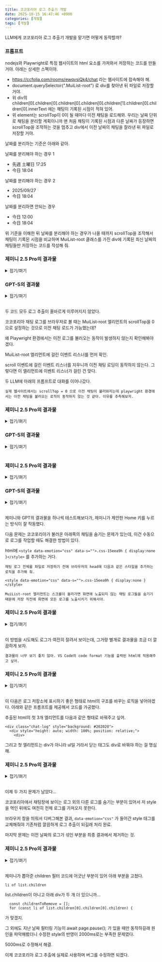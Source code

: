 ```yaml
---
title: 코코포리아 로그 추출기 개발
date: 2025-10-15 16:47:46 +0900
categories: [개발]
tags: [개발]
---
```


LLM에게 코코포리아 로그 추출기 개발을 맡기면 어떻게 동작할까?

### 프롬프트

nodejs와 Playwright로 특정 웹사이트의 html 요소를 가져와서 저장하는 코드를 만들 거야. 아래는 상세한 스펙이야.
- https://ccfolia.com/rooms/ewqvsiQk4/chat 라는 웹사이트에 접속해야 해.
- document.querySelector(".MuiList-root") 로 div를 찾아낸 뒤 파일로 저장할 거야.
- 위 div의 children[0].children[0].children[0].children[0].children[1].children[0].children[0].innerText 에는 채팅이 기록된 시점이 적혀 있어.
- 위 element는 scrollTop이 0이 될 때마다 이전 채팅을 로드해와. 우리는 날짜 단위로 채팅을 분리할 계획이니까 맨 처음 채팅이 기록된 시점과 다른 날짜가 등장하면 scrollTop을 조작하는 것을 멈추고 div에서 이전 날짜의 채팅을 잘라낸 뒤 파일로 저장할 거야.

날짜를 분리하는 기준은 아래와 같아.

날짜를 분리해야 하는 경우 1
- 先週 土曜日 17:25
- 今日 18:04

날짜를 분리해야 하는 경우 2
- 2025/09/27
- 今日 18:04

날짜를 분리하면 안되는 경우
- 今日 12:00
- 今日 18:04

위 기준을 이해한 뒤 날짜를 분리해야 하는 경우가 나올 때까지 scrollTop을 조작해서 채팅이 기록된 시점을 비교하며 MuiList-root 클래스를 가진 div에 기록된 최신 날짜의 채팅들만 저장하는 코드를 작성해 줘.

### 제미니 2.5 Pro의 결과물

<details markdown="1">
<summary>접기/펴기</summary>

안녕하세요! 요청하신 스펙에 맞춰 Node.js와 Playwright를 사용하여 특정 날짜의 채팅 기록만 가져와 HTML 파일로 저장하는 코드를 작성해 드리겠습니다.

### 주요 로직 설명

1.  **초기 설정**: Playwright를 실행하고指定된 URL에 접속합니다.
2.  **최신 날짜 확인**: 채팅 목록이 로드되면, 가장 최근의 채팅(목록의 가장 아래쪽)이 아닌 가장 위에 보이는 채팅의 날짜를 기준 날짜로 설정합니다. 유저의 요구사항에 따라 `children` 속성을 이용해 타임스탬프를 가져옵니다.
3.  **스크롤 및 날짜 비교 루프**:
    *   `scrollTop`을 `0`으로 설정하여 이전 대화 기록을 로드합니다.
    *   새로운 내용이 로드될 때까지 잠시 대기합니다 (`page.waitForTimeout`). 이 시간은 네트워크 상태나 웹사이트 응답 속도에 따라 조절이 필요할 수 있습니다.
    *   스크롤 후 새로 최상단에 위치한 채팅의 타임스탬프를 가져옵니다.
    *   타임스탬프에서 날짜 부분만 추출하는 헬퍼 함수(`getDatePart`)를 사용하여 기준 날짜와 비교합니다.
    *   두 날짜가 다르면 루프를 중단합니다. 이는 다른 날짜의 채팅이 로드되었음을 의미합니다.
4.  **필요 없는 채팅 로그 제거**: 루프가 중단된 후, 로드된 채팅 목록에는 우리가 원하는 날짜와 그 이전 날짜의 채팅이 섞여 있습니다. `page.evaluate()`를 사용해 브라우저 환경에서 직접 DOM을 조작합니다.
    *   모든 채팅 메시지(`li` 태그)를 순회합니다.
    *   각 메시지의 타임스탬프를 확인하여 기준 날짜와 다른 날짜의 메시지를 DOM에서 직접 삭제합니다.
5.  **파일 저장**: 정리된 채팅 목록의 `innerHTML`을 가져와 `chat_log.html` 파일로 저장합니다.

### 전체 코드

아래 코드를 실행하기 전에 `playwright` 라이브러리를 설치해야 합니다.

```bash
npm init -y
npm i playwright
```

**`scraper.js`**

```javascript
const { chromium } = require('playwright');
const fs = require('fs/promises');

// 타임스탬프 문자열에서 날짜 부분만 추출하는 헬퍼 함수
// 예: "今日 18:04" -> "今日"
// 예: "先週 土曜日 17:25" -> "先週 土曜日"
// 예: "2025/09/27 10:00" -> "2025/09/27"
function getDatePart(timestamp) {
    if (!timestamp) return '';
    const parts = timestamp.split(' ');
    // 마지막 요소가 시간(HH:MM)이라고 가정하고 그 앞부분을 모두 반환
    return parts.slice(0, -1).join(' ');
}

(async () => {
    const browser = await chromium.launch({ headless: true }); // headless: true로 설정하면 브라우저 창 없이 실행됩니다.
    const context = await browser.newContext();
    const page = await context.newPage();

    try {
        console.log('페이지로 이동 중...');
        await page.goto('https://ccfolia.com/rooms/ewqvsiQk4/chat');

        console.log('채팅 목록을 기다리는 중...');
        const chatListSelector = '.MuiList-root';
        await page.waitForSelector(chatListSelector);
        console.log('채팅 목록을 찾았습니다.');

        // 1. 처음 보이는 채팅의 타임스탬프를 가져와 기준 날짜로 설정
        const initialTimestamp = await page.evaluate((selector) => {
            const list = document.querySelector(selector);
            if (!list || !list.children[0]) return null;
            try {
                // 제공된 스펙에 따른 정확한 경로
                return list.children[0].children[0].children[0].children[0].children[1].children[0].children[0].innerText;
            } catch (e) {
                console.error('초기 타임스탬프를 찾는 데 실패했습니다.', e);
                return null;
            }
        }, chatListSelector);

        if (!initialTimestamp) {
            throw new Error('기준이 되는 초기 타임스탬프를 찾을 수 없습니다.');
        }

        const targetDate = getDatePart(initialTimestamp);
        console.log(`추출할 목표 날짜: ${targetDate}`);

        // 2. 다른 날짜가 나타날 때까지 스크롤을 최상단으로 올리는 과정 반복
        while (true) {
            console.log('스크롤을 최상단으로 이동하여 이전 채팅을 로드합니다...');

            // 현재 스크롤 높이 저장
            const previousScrollHeight = await page.evaluate(selector => document.querySelector(selector).scrollHeight, chatListSelector);

            // scrollTop을 0으로 설정
            await page.evaluate(selector => {
                document.querySelector(selector).scrollTop = 0;
            }, chatListSelector);

            // 새 콘텐츠가 로드될 시간을 줍니다.
            // 더 안정적인 방법은 scrollHeight가 바뀔 때까지 기다리는 것입니다.
            try {
                await page.waitForFunction(
                    (selector, prevHeight) => document.querySelector(selector).scrollHeight > prevHeight,
                    [chatListSelector, previousScrollHeight],
                    { timeout: 5000 } // 5초 동안 기다려도 변화 없으면 타임아웃
                );
                console.log('새 채팅이 로드되었습니다.');
            } catch (e) {
                console.log('더 이상 로드할 채팅이 없거나 로드에 실패했습니다. 루프를 종료합니다.');
                break; // 타임아웃 발생 시, 더 이상 로드할 내용이 없는 것으로 간주하고 종료
            }


            // 스크롤 후 최상단 채팅의 타임스탬프 확인
            const currentTopTimestamp = await page.evaluate((selector) => {
                const list = document.querySelector(selector);
                if (!list || !list.children[0]) return null;
                try {
                     return list.children[0].children[0].children[0].children[0].children[1].children[0].children[0].innerText;
                } catch (e) {
                    return null;
                }
            }, chatListSelector);

            if (!currentTopTimestamp) {
                console.log('상단 타임스탬프를 찾을 수 없어 루프를 중단합니다.');
                break;
            }

            const currentTopDate = getDatePart(currentTopTimestamp);
            console.log(`현재 최상단 날짜: ${currentTopDate}`);

            // 3. 날짜가 다르면 루프 중단
            if (currentTopDate !== targetDate) {
                console.log('다른 날짜의 채팅을 발견했습니다. 스크롤을 중단합니다.');
                break;
            }
        }

        // 4. 목표 날짜가 아닌 채팅 로그를 DOM에서 제거하고 HTML을 가져오기
        console.log('목표 날짜 이외의 채팅 로그를 정리합니다...');
        const cleanedHtml = await page.evaluate(({ selector, dateToKeep, getDatePartFuncStr }) => {
            // page.evaluate 내부에서는 외부 스코프의 함수를 직접 쓸 수 없으므로, 문자열 형태로 전달하여 함수를 재생성합니다.
            const getDatePart = new Function('return ' + getDatePartFuncStr)();

            const list = document.querySelector(selector);
            const childrenToRemove = [];

            for (const li of list.children) {
                try {
                    const timestampElem = li.children[0].children[0].children[0].children[1].children[0].children[0];
                    if (timestampElem && timestampElem.innerText) {
                        const messageDate = getDatePart(timestampElem.innerText);
                        if (messageDate !== dateToKeep) {
                            childrenToRemove.push(li);
                        }
                    }
                } catch (e) {
                    // 타임스탬프 구조가 아닌 다른 요소일 수 있으므로 무시
                }
            }

            childrenToRemove.forEach(child => child.remove());

            return list.innerHTML;
        }, {
            selector: chatListSelector,
            dateToKeep: targetDate,
            getDatePartFuncStr: getDatePart.toString() // 헬퍼 함수를 문자열로 전달
        });

        // 5. 결과물을 파일로 저장
        await fs.writeFile('chat_log.html', cleanedHtml);
        console.log('성공적으로 `chat_log.html` 파일에 저장했습니다.');

    } catch (error) {
        console.error('오류가 발생했습니다:', error);
    } finally {
        await browser.close();
    }
})();
```

### 코드 실행 방법

1.  위 코드를 `scraper.js` 라는 이름으로 저장합니다.
2.  터미널에서 다음 명령어를 실행합니다.

    ```bash
    node scraper.js
    ```

실행이 완료되면 같은 디렉토리에 `chat_log.html` 파일이 생성되며, 이 파일에는 목표한 날짜의 채팅 기록만 담겨 있을 것입니다.

</details>


### GPT-5의 결과물

<details markdown="1">
<summary>접기/펴기</summary>

좋아요. 요청하신 내용은 **Playwright를 사용해 ccfolia의 채팅 로그를 날짜 단위로 스크롤하며 수집하고**,
**이전 날짜로 넘어가기 전까지만 HTML을 저장**하는 로직이군요.

아래는 요구사항을 충실히 반영한 **Node.js + Playwright** 코드 예시입니다.
주석을 자세히 넣었으니, 구조와 작동 방식을 한눈에 이해하실 수 있을 거예요.

---

### ✅ `scrape-ccfolia-chat.js`

```js
import { chromium } from "playwright";
import fs from "fs/promises";

/**
 * 날짜 문자열이 서로 다른 날짜로 간주되는지 판정하는 함수
 * 예: "今日" vs "先週 土曜日" → 다른 날짜
 *     "今日 12:00" vs "今日 18:04" → 같은 날짜
 *     "2025/09/27" vs "今日 18:04" → 다른 날짜
 */
function isDifferentDay(date1, date2) {
  if (!date1 || !date2) return false;
  const clean = (s) => s.trim().replace(/\s+/g, " ");
  const d1 = clean(date1);
  const d2 = clean(date2);

  // "今日" (오늘) 또는 "昨日", "先週 土曜日" 등 일본어 날짜 표현 처리
  const isRelative1 = /今日|昨日|先週|今週/.test(d1);
  const isRelative2 = /今日|昨日|先週|今週/.test(d2);

  // 한쪽만 상대적 날짜라면 날짜가 다름
  if (isRelative1 !== isRelative2) return true;

  // 둘 다 상대적 날짜인데 내용이 다르면 다른 날짜
  if (isRelative1 && d1.split(" ")[0] !== d2.split(" ")[0]) return true;

  // 절대 날짜(yyyy/mm/dd)가 다르면 다른 날짜
  const absMatch1 = d1.match(/\d{4}\/\d{2}\/\d{2}/);
  const absMatch2 = d2.match(/\d{4}\/\d{2}\/\d{2}/);
  if (absMatch1 && absMatch2 && absMatch1[0] !== absMatch2[0]) return true;

  return false;
}

(async () => {
  const browser = await chromium.launch({ headless: false }); // 디버깅 시 창을 보려면 false
  const page = await browser.newPage();
  await page.goto("https://ccfolia.com/rooms/ewqvsiQk4/chat", {
    waitUntil: "networkidle",
  });

  // 채팅 목록 컨테이너 선택
  const chatListSelector = ".MuiList-root";
  await page.waitForSelector(chatListSelector);

  const chatList = await page.$(chatListSelector);

  // 현재 최신 메시지의 날짜 (맨 아래쪽)
  let latestDate = await page.evaluate((el) => {
    try {
      return el.lastElementChild
        .querySelector(
          "div > div > div > div > div:nth-child(2) > div:nth-child(1) > div:nth-child(1)"
        )
        ?.innerText?.trim();
    } catch {
      return null;
    }
  }, chatList);

  console.log(`📅 최신 메시지 기준 날짜: ${latestDate}`);

  // 스크롤을 올리며 이전 날짜 등장 시 멈추기
  let reachedPreviousDay = false;
  let prevScrollHeight = 0;

  while (!reachedPreviousDay) {
    await page.evaluate((el) => (el.scrollTop = 0), chatList); // 위로 스크롤
    await page.waitForTimeout(1000); // 이전 로그 로드 대기

    // 새로 로드된 가장 위쪽 메시지의 날짜 확인
    const topDate = await page.evaluate((el) => {
      try {
        return el.firstElementChild
          .querySelector(
            "div > div > div > div > div:nth-child(2) > div:nth-child(1) > div:nth-child(1)"
          )
          ?.innerText?.trim();
      } catch {
        return null;
      }
    }, chatList);

    console.log(`🔍 현재 최상단 메시지 날짜: ${topDate}`);

    // 날짜가 달라졌다면 종료
    if (isDifferentDay(latestDate, topDate)) {
      reachedPreviousDay = true;
      console.log("📆 다른 날짜 감지됨 → 스크롤 중지");
      break;
    }

    // 스크롤이 더 이상 늘어나지 않으면 종료
    const scrollHeight = await page.evaluate((el) => el.scrollHeight, chatList);
    if (scrollHeight === prevScrollHeight) {
      console.log("⚠️ 더 이상 이전 메시지가 없음");
      break;
    }
    prevScrollHeight = scrollHeight;
  }

  // 현재 화면의 채팅 HTML을 저장
  const htmlContent = await page.evaluate(
    (el) => el.innerHTML,
    chatList
  );

  const filename = `ccfolia_chat_${latestDate.replace(/[\/\s:]/g, "_")}.html`;
  await fs.writeFile(filename, htmlContent, "utf8");
  console.log(`💾 ${filename} 파일로 저장 완료`);

  await browser.close();
})();
```

---

### 🧠 코드 설명 요약

| 기능                         | 설명                                                                          |
| ---------------------------- | ----------------------------------------------------------------------------- |
| **Playwright로 페이지 접속** | `https://ccfolia.com/rooms/ewqvsiQk4/chat` 에 접속                            |
| **`.MuiList-root` 선택**     | 채팅 리스트의 루트 div                                                        |
| **scrollTop 조작**           | `scrollTop = 0` 으로 올리면 과거 로그 로드                                    |
| **날짜 비교 함수**           | “今日 12:00” vs “今日 18:04” → 동일 날짜, “先週 土曜日” vs “今日” → 다른 날짜 |
| **스크롤 종료 조건**         | 다른 날짜 등장 or 더 이상 scrollHeight가 증가하지 않음                        |
| **파일 저장**                | 현재 화면에 남은(최신 날짜의) 채팅 HTML을 `ccfolia_chat_날짜.html` 로 저장    |

---

원하신다면,

* `innerText`만 추출해서 JSON 형태로 저장하는 버전
* 날짜별 자동 반복 수집 (ex: 하루 단위로 여러 HTML 저장)
  으로 확장한 버전도 만들어드릴 수 있습니다.

원하는 형태가 HTML 그대로 저장인가요, 아니면 채팅 텍스트만 저장하시겠어요?

</details>
<br>

두 코드 모두 로그 추출이 올바르게 이루어지지 않았다.

코코포리아 채팅 로그를 브라우저로 볼 때는 MuiList-root 엘리먼트의 scrollTop을 0으로 설정하는 것으로 이전 채팅 로드가 가능했는데?

왜 Playwright 환경에서는 이전 로그를 불러오는 동작이 발생하지 않는지 확인해봐야겠다.

MuiList-root 엘리먼트에 걸린 이벤트 리스너를 먼저 확인.

scroll 이벤트에 걸린 이벤트 리스너를 지우니까 이전 채팅 로딩이 동작하지 않는다. 그렇다면 이 엘리먼트에 이벤트 리스너가 걸린 건 맞다.

두 LLM에 아래의 프롬프트로 대화를 이어나갔다.

`실제 웹사이트에서는 scrollTop = 0 으로 이전 채팅이 불러와지는데 playwright 환경에서는 이전 채팅을 불러오는 로직이 동작하지 않는 것 같아. 이유를 추측해보자.`


### 제미니 2.5 Pro의 결과물

<details markdown="1">
<summary>접기/펴기</summary>



</details>


### GPT-5의 결과물

<details markdown="1">
<summary>접기/펴기</summary>



</details>
<br>


### 제미니 2.5 Pro의 결과물

<details markdown="1">
<summary>접기/펴기</summary>

정확한 지적입니다. 실제 브라우저 콘솔에서 `scrollTop = 0`을 실행했을 때와 Playwright 환경에서 `page.evaluate()`를 통해 동일한 코드를 실행했을 때 다르게 동작하는 것은 자동화 스크립트 작성 시 매우 흔하게 겪는 문제입니다.

그 이유는 **"사용자 행동 시뮬레이션"과 "속성 직접 조작"의 근본적인 차이** 때문입니다.

웹사이트, 특히 React나 Vue 같은 최신 프레임워크로 만들어진 동적 웹사이트는 단순히 DOM의 속성(`scrollTop`)이 바뀌는 것을 감지하는 것이 아니라, **사용자의 실제 입력(이벤트)에 반응하도록 설계**되어 있습니다.

추측 가능한 이유는 다음과 같습니다.

### 1. **'scroll' 이벤트가 발생하지 않음 (가장 유력한 원인)**
-   **사용자 행동:** 사용자가 마우스 휠을 돌리거나 스크롤바를 드래그하면, 브라우저는 `wheel`, `scroll` 등 일련의 이벤트를 발생시킵니다. 웹사이트의 자바스크립트는 이 `scroll` 이벤트를 감지(`element.addEventListener('scroll', ...)`)하고, `scrollTop`이 특정 위치(예: 0)에 도달했는지 확인한 뒤 이전 채팅을 불러오는 AJAX/Fetch 요청을 보냅니다.
-   **Playwright `evaluate`:** `page.evaluate(() => { element.scrollTop = 0; })`는 자바스크립트를 통해 `scrollTop`이라는 **속성값만 직접 변경**합니다. 이 과정에서는 사용자의 실제 스크롤 액션이 없었기 때문에 브라우저가 `scroll` 이벤트를 발생시키지 않습니다. 따라서 이벤트 리스너에 연결된 "이전 로그 불러오기" 기능이 전혀 실행되지 않는 것입니다.

### 2. 가상화된 리스트(Virtualized List) 사용
채팅이나 피드처럼 매우 긴 목록을 효율적으로 렌더링하기 위해 '가상 스크롤' 또는 '가상화된 리스트' 기술을 사용하는 경우가 많습니다.
-   **원리:** 화면에 보이는 영역의 아이템만 DOM에 렌더링하고, 사용자가 스크롤하면 보이지 않게 된 아이템은 DOM에서 제거하고 새로 보이게 될 아이템을 렌더링합니다.
-   **문제점:** 이런 라이브러리는 내부적으로 복잡한 상태와 로직을 가지고 스크롤 위치를 계산합니다. 단순히 `scrollTop` 속성을 변경하는 것만으로는 이 라이브러리의 데이터 로딩 트리거를 활성화시키기에 충분하지 않을 수 있습니다. 라이브러리는 실제 `scroll` 이벤트를 기반으로 다음 렌더링할 데이터를 계산하고 불러오도록 설계되었을 가능성이 높습니다. `MuiList-root` (Material-UI)는 종종 가상화 라이브러리와 함께 사용됩니다.

### 3. 타이밍 및 비동기 문제
`scrollTop`을 0으로 설정한 직후에 Playwright는 바로 다음 코드를 실행하려고 합니다. 하지만 웹사이트는 데이터를 불러오고, DOM을 업데이트하는 데 시간이 걸립니다. 기존 코드에 `waitForFunction`을 사용해 이 문제를 일부 해결하려고 했지만, 만약 스크롤 이벤트 자체가 발생하지 않았다면 `scrollHeight`가 절대 변하지 않으므로 `waitForFunction`은 항상 타임아웃될 것입니다.

### 해결 방안: 실제 사용자처럼 행동하기

이 문제를 해결하려면 속성을 직접 조작하는 대신, Playwright가 제공하는 **고수준(high-level) API를 사용해 실제 사용자 입력을 시뮬레이션**해야 합니다.

#### 방법 1: 마우스 휠 시뮬레이션 (가장 추천)
사용자가 마우스 휠을 위로 굴리는 것처럼 흉내 냅니다.

```javascript
const chatListHandle = await page.$(chatListSelector);
if (chatListHandle) {
    await chatListHandle.hover(); // 마우스를 요소 위로 이동
    // page.mouse.wheel(x, y)는 해당 좌표에서 휠을 굴립니다.
    // y값에 음수를 주면 위로 스크롤됩니다.
    await page.mouse.wheel(0, -1000); // 충분히 큰 음수 값으로 여러 번 스크롤한 효과
}
```

#### 방법 2: 키보드 입력 시뮬레이션
채팅창을 클릭하여 포커스를 준 뒤 `PageUp`이나 `Home` 키를 누르는 것을 시뮬레이션합니다.

```javascript
const chatListHandle = await page.$(chatListSelector);
if (chatListHandle) {
    await chatListHandle.click(); // 요소에 포커스
    await page.keyboard.press('Home'); // 스크롤을 맨 위로 이동시킴
    // 또는 반복적으로 PageUp을 누를 수도 있습니다.
    // for (let i = 0; i < 5; i++) {
    //   await page.keyboard.press('PageUp');
    //   await page.waitForTimeout(100);
    // }
}
```

### 수정된 코드 예시

기존 코드의 `while` 루프 부분을 다음과 같이 수정해볼 수 있습니다.

```javascript
// ... (이전 코드)

const chatListHandle = await page.$(chatListSelector);
if (!chatListHandle) throw new Error('채팅 목록 element를 찾을 수 없습니다.');

while (true) {
    console.log('스크롤을 최상단으로 이동하여 이전 채팅을 로드합니다...');

    const previousScrollHeight = await chatListHandle.evaluate(el => el.scrollHeight);

    // 방법 1: 마우스 휠 사용
    await chatListHandle.hover();
    await page.mouse.wheel(0, -1500); // 위로 스크롤

    // 방법 2: 키보드 사용 (위의 마우스 휠 대신 사용)
    // await chatListHandle.click();
    // await page.keyboard.press('Home');

    // 새 콘텐츠가 로드될 시간을 줍니다.
    try {
        await page.waitForFunction(
            (args) => document.querySelector(args.selector).scrollHeight > args.prevHeight,
            { selector: chatListSelector, prevHeight: previousScrollHeight },
            { timeout: 5000 }
        );
        console.log('새 채팅이 로드되었습니다.');
    } catch (e) {
        console.log('더 이상 로드할 채팅이 없거나 로드에 실패했습니다. 루프를 종료합니다.');
        break;
    }

    // ... (이후 날짜 비교 로직은 동일)
}
```

</details>


### GPT-5의 결과물

<details markdown="1">
<summary>접기/펴기</summary>

좋아요 — 문제 원인을 **가설(가능성)** 형태로 정리하고, 각 가설을 검증하거나 우회하는 *실제 Playwright 코드*와 디버깅 방법을 같이 제시할게요. Playwright 환경에서 `scrollTop = 0`로 이전 메시지가 로드되지 않는 건 꽤 흔한 문제라 원인 후보가 여러 가지입니다.

---

# 가능한 원인과 확인 / 해결 방법

## 1) 잘못된 스크롤 대상(스크롤을 조작하는 실제 요소가 `.MuiList-root`가 아닐 수 있음)

* **증상:** `el.scrollTop = 0` 해도 화면에 아무 변화가 없거나 로드 이벤트가 트리거되지 않음.
* **이유:** 실제로 스크롤 이벤트를 듣는 건 다른 부모/자식 요소(또는 문서 전체 `window`)일 수 있음.
* **검증/해결:** 개발자 도구에서 해당 채팅 컨테이너 주변(상위 요소들)에 `overflow: auto` 또는 `scroll`인 요소를 찾아 같은 방식으로 조작해 보라. Playwright에서는 매번 올바른 요소를 `page.$()`로 re-query해서 사용해야 함(요소 핸들이 재생성될 수 있음).

```js
// 가능한 스크롤 대상 후보들을 찾아 테스트
const candidates = await page.$$('[style*="overflow"], .MuiList-root, .MuiList-root > *');
for (const c of candidates) {
  const overflow = await c.evaluate(el => getComputedStyle(el).overflow);
  console.log(await c.evaluate(el => el.tagName), overflow);
}
```

---

## 2) 스크롤을 프로그래밍으로 설정해도 그걸로 로딩 로직이 트리거되지 않는 경우 (스크롤 리스너가 `wheel` / `mousewheel` / `pointer` 이벤트를 기대할 때)

* **증상:** `scrollTop` 값은 변하지만 로드 요청(XHR / ws)이 발생하지 않음.
* **이유:** 구현자가 `wheel`이나 `mousewheel`, 혹은 `IntersectionObserver`로 sentinel을 감지하는 방식일 수 있음. 단순히 `scrollTop` 값을 바꿔도 리스너가 발동하지 않을 수 있음.
* **해결:** 실제 사용자가 휠을 굴리는 것처럼 시뮬레이션하거나 `dispatchEvent(new Event('scroll'))`, 또는 `page.mouse.wheel()`을 사용.

```js
// 1) 스크롤 값 변경 + scroll 이벤트 디스패치
await page.evaluate(el => {
  el.scrollTop = 0;
  el.dispatchEvent(new Event('scroll', { bubbles: true }));
}, chatList);

// 2) 마우스 휠 시뮬레이션 (더 사람 같은 동작)
await chatList.scrollIntoViewIfNeeded();
await page.mouse.move(200, 200);
await page.mouse.wheel(0, -500); // 위로 휠
```

---

## 3) 가상화(virtualization) 또는 무한 리스트 라이브러리 사용

* **증상:** DOM에 실제로 이미 존재하는 요소가 아니라, 스크롤 위치에 따라 DOM이 동적으로 교체됨. 스크롤 조작 후 element handle이 바뀌어 버림.
* **이유:** react-virtualized, react-window, MUI List의 일부 최적화 등.
* **검증/대응:** 스크롤 → **로딩이 끝나면 항상** `.MuiList-root`를 다시 `await page.$()`로 가져와 최신 DOM에서 날짜 요소를 다시 읽어라.

```js
// scroll 후 재조회 예시
await page.evaluate(el => el.scrollTop = 0, chatList);
await page.waitForTimeout(800);
const renewed = await page.$('.MuiList-root'); // 재조회
const topDate = await renewed.evaluate(el => {/* date 추출 */});
```

---

## 4) 로딩이 네트워크(ws/xhr)를 통해 일어나는데 Playwright가 차단하거나 헤드리스/권한 때문에 다르게 동작

* **증상:** 브라우저에서 수동으로 하면 로드되지만 Playwright(특히 headless)에서는 동작 안 함.
* **이유:** 서버가 headless 브라우저/봇을 차단하거나, 인증/쿠키가 없어서 이전 메시지 로드 요청이 실패함.
* **검증/대응:**

  * 헤드풀로 실행(`headless: false`)해서 브라우저에서 동일한 세션으로 동작 확인.
  * 유저 에이전트, 쿠키, 로컬 스토리지 등을 브라우저와 동일하게 세팅.
  * 네트워크 요청이 실제로 가는지 콘솔/네트워크 이벤트로 확인.

```js
// 헤드풀 테스트
const browser = await chromium.launch({ headless: false });

// 네트워크 로깅
page.on('request', req => console.log('REQ', req.method(), req.url()));
page.on('response', res => console.log('RES', res.status(), res.url()));
page.on('websocket', ws => console.log('WS', ws.url()));
```

---

## 5) 이전 메시지 로딩이 `IntersectionObserver`로 sentinel(상단의 빈 엘리먼트)을 관찰하는 방식

* **증상:** `scrollTop = 0`으로 상단으로 이동해도 sentinel이 DOM에서 보이지 않으면 로딩 안 됨.
* **해결:** 상단에 있는 '더 불러오기' sentinel 요소를 `element.scrollIntoView()`로 끌어오거나, sentinel을 직접 클릭/노출시켜라.

```js
// 상단의 첫 자식 요소를 상단으로 보이게
await page.evaluate(el => {
  const first = el.firstElementChild;
  if (first) first.scrollIntoView({ block: 'start' });
}, chatList);
```

---

## 6) 이벤트 리스너가 passive 옵션으로 등록되어 있어 프로그래밍적 이벤트 디스패치가 무시되는 경우(덜 흔함)

* **증상:** `dispatchEvent`로도 반응이 없을 수 있음.
* **대응:** `mouse.wheel`처럼 실제 입력 시뮬레이션을 사용.

---

## 7) DOM 구조 또는 날짜 텍스트 경로가 환경(언어, UI 버전)에 따라 달라짐

* **증상:** 날짜를 읽는 경로가 페이지 환경에 따라 다른 노드를 가리켜 날짜 비교가 틀릴 수 있음.
* **대응:** 날짜 요소를 찾는 코드를 좀 더 탄력적으로(예: `querySelectorAll`으로 날짜 텍스트로 보이는 노드들을 전부 스캔) 만들어라.

```js
// 더 안전한 날짜 텍스트 탈취 예시
const dateText = await page.evaluate(el => {
  const texts = Array.from(el.querySelectorAll('div')).map(d => d.innerText).filter(Boolean);
  return texts.slice(-20).find(t => /今日|昨日|\d{4}\/\d{2}\/\d{2}/.test(t)) || null;
}, chatList);
```

---

# 권장 디버깅 절차 (우선순위 높은 순서)

1. **헤드풀으로 실행**해서 사람이 수동으로 페이지 조작 시와 Playwright 동작이 동일한지 확인.
2. **네트워크 로깅(on request/response, websocket)**으로 이전 메시지 불러오는 요청이 실제로 일어나는지 확인.
3. **개발자 도구처럼 후보 스크롤 요소 검사** — `.MuiList-root`가 실제 스크롤 소유자인지 확인.
4. `scrollTop = 0` → **`dispatchEvent('scroll')`** → **`page.mouse.wheel()`** 순으로 시도해 보기.
5. 스크롤 후 **항상 `.MuiList-root`를 재조회**해서 stale element handle 문제 피하기.
6. `IntersectionObserver` 패턴이면 **상단 sentinel을 `scrollIntoView()`**로 노출시키기.
7. 사이트가 봇 차단할 경우 **쿠키/로그인/유저에이전트**를 맞추거나 사람이 보는 방식으로 인증 유지.

---

# 실전 코드 스니펫(종합) — 여러 방법 시도

```js
// chatList는 최신으로 query한 element handle
async function tryLoadPrevious(chatList) {
  // 1) scrollTop + scroll 이벤트 디스패치
  await chatList.evaluate(el => {
    el.scrollTop = 0;
    el.dispatchEvent(new Event('scroll', { bubbles: true }));
  });
  await page.waitForTimeout(700);

  // 2) 마우스 휠 시도 (사람 동작 시뮬)
  await chatList.scrollIntoViewIfNeeded();
  await page.mouse.move(200, 200);
  await page.mouse.wheel(0, -400);
  await page.waitForTimeout(700);

  // 3) 상단 요소 scrollIntoView (IntersectionObserver 패턴 대응)
  await chatList.evaluate(el => {
    const first = el.firstElementChild;
    if (first) first.scrollIntoView({ block: 'start' });
  });
  await page.waitForTimeout(700);

  // 4) 재조회 (virtualization / DOM 교체 대응)
  const renewed = await page.$('.MuiList-root');
  return renewed;
}
```

---

# 마무리(요약)

* Playwright에서 `scrollTop = 0`만으로 이전 채팅이 로드되지 않는 건 **대상 요소가 다르거나, 로딩 트리거 방식(휠/IntersectionObserver/웹소켓)이 다르거나, DOM이 가상화되어 요소 핸들이 바뀌는 경우**가 가장 흔한 원인입니다.
* 제시한 순서대로(헤드풀 → 네트워크 로그 → 스크롤 이벤트/휠 시뮬 → sentinel scrollIntoView → 재조회) 차례대로 확인하면 원인 규명과 해결이 빠릅니다.
* 원한다면 지금 바로 당신의 현재 스크립트 일부(특히 `.MuiList-root`를 선택하고 스크롤을 조작하는 코드 부분)를 붙여줘. 내가 그 코드에 맞춰 **구체적으로 수정한 코드**(휠 시뮬레이션, 이벤트 디스패치, 재조회 포함)를 바로 만들어줄게.


</details>
<br>

제미니와 GPT의 결과물을 하나씩 테스트해보다가, 제미니가 제안한 Home 키를 누르는 방식이 잘 작동했다.

다음 문제는 코코포리아가 불러온 아래쪽의 채팅을 숨기는 문제가 있는데, 이건 수동으로 로그를 작업할 때도 해결한 방법이 있다.

html에 `<style data-emotion="css" data-s="">.css-15eea9h { display:none }</style>` 를 추가하는 거다.

```
채팅 로그 전체를 파일로 저장하기 전에 브라우저의 head에 다음과 같은 스타일을 추가하는 로직을 추가해 줘.

<style data-emotion="css" data-s="">.css-15eea9h { display:none }</style>

MuiList-root 엘리먼트는 스크롤이 올라가면 화면에 노출되지 않는 채팅 로그들을 숨기기 때문에 저장 직전에 화면에 모든 로그를 노출시키기 위해서야.
```

### 제미니 2.5 Pro의 결과물

<details markdown="1">
<summary>접기/펴기</summary>

네, 알겠습니다. 가상화된 리스트(Virtualized List)가 화면에 보이지 않는 요소들을 DOM에서 제거하지 않고 단순히 숨기는 방식(예: `display: none` 이나 `visibility: hidden`)을 사용한다면, 해당 스타일을 무력화시켜 모든 요소를 보이게 만드는 것은 좋은 접근 방식입니다.

파일로 저장하기 직전에 `page.addStyleTag()` 메소드를 사용하여 요청하신 스타일을 `<head>`에 동적으로 추가하도록 코드를 수정하겠습니다. 이 스타일이 적용된 후 모든 채팅 로그가 DOM상에 표시될 것이고, 그 시점의 `innerHTML`을 저장하게 됩니다.

### 변경 사항

-   채팅 로그를 가져오기 바로 전에 `page.addStyleTag({ content: '.css-15eea9h { display:none }' })`를 호출하여 페이지에 CSS 규칙을 주입합니다.
-   스타일이 적용되고 페이지가 리플로우(reflow)될 시간을 벌기 위해 아주 짧은 대기 시간(`waitForTimeout`)을 추가할 수 있습니다.

### 전체 코드 (수정 완료)

**`scraper.js`**

```javascript
const { chromium } = require('playwright');
const fs = require('fs/promises');

// 타임스탬프 문자열에서 날짜 부분만 추출하는 헬퍼 함수
function getDatePart(timestamp) {
    if (!timestamp) return '';
    const parts = timestamp.split(' ');
    // 마지막 요소가 시간(HH:MM)이라고 가정하고 그 앞부분을 모두 반환
    return parts.slice(0, -1).join(' ');
}

(async () => {
    const browser = await chromium.launch({ headless: true });
    const context = await browser.newContext();
    const page = await context.newPage();

    try {
        console.log('페이지로 이동 중...');
        await page.goto('https://ccfolia.com/rooms/ewqvsiQk4/chat');

        console.log('채팅 목록을 기다리는 중...');
        const chatListSelector = '.MuiList-root';
        await page.waitForSelector(chatListSelector);
        const chatListHandle = await page.$(chatListSelector);
        if (!chatListHandle) throw new Error('채팅 목록 element를 찾을 수 없습니다.');
        console.log('채팅 목록을 찾았습니다.');

        const initialTimestamp = await page.evaluate((selector) => {
            const list = document.querySelector(selector);
            if (!list || !list.children[0]) return null;
            try {
                return list.children[0].children[0].children[0].children[0].children[1].children[0].children[0].innerText;
            } catch (e) {
                console.error('초기 타임스탬프를 찾는 데 실패했습니다.', e);
                return null;
            }
        }, chatListSelector);

        if (!initialTimestamp) {
            throw new Error('기준이 되는 초기 타임스탬프를 찾을 수 없습니다.');
        }

        const targetDate = getDatePart(initialTimestamp);
        console.log(`추출할 목표 날짜: ${targetDate}`);

        let retryCount = 0;
        const maxRetries = 1;

        while (true) {
            console.log('스크롤을 최상단으로 이동하여 이전 채팅을 로드합니다...');
            const previousScrollHeight = await chatListHandle.evaluate(el => el.scrollHeight);

            await chatListHandle.click();
            await page.keyboard.press('Home');

            try {
                await page.waitForFunction(
                    (args) => document.querySelector(args.selector).scrollHeight > args.prevHeight,
                    { selector: chatListSelector, prevHeight: previousScrollHeight },
                    { timeout: 5000 }
                );
                console.log('새 채팅이 로드되었습니다.');
            } catch (e) {
                console.log('더 이상 로드할 채팅이 없거나 로드에 실패했습니다. 루프를 종료합니다.');
                break;
            }

            const currentTopTimestamp = await page.evaluate((selector) => {
                const list = document.querySelector(selector);
                if (!list || !list.children[0]) return null;
                try {
                     return list.children[0].children[0].children[0].children[0].children[1].children[0].children[0].innerText;
                } catch (e) {
                    return null;
                }
            }, chatListSelector);

            if (!currentTopTimestamp) {
                if (retryCount < maxRetries) {
                    retryCount++;
                    console.log(`상단 타임스탬프를 찾을 수 없습니다. 재시도합니다... (${retryCount}/${maxRetries})`);
                    await page.waitForTimeout(500);
                    continue;
                } else {
                    console.log(`최대 재시도 횟수(${maxRetries})를 초과했습니다. 루프를 중단합니다.`);
                    break;
                }
            }

            retryCount = 0;

            const currentTopDate = getDatePart(currentTopTimestamp);
            console.log(`현재 최상단 날짜: ${currentTopDate}`);

            if (currentTopDate !== targetDate) {
                console.log('다른 날짜의 채팅을 발견했습니다. 스크롤을 중단합니다.');
                break;
            }
        }

        // --- 로직 추가 부분 ---
        console.log('페이지에 스타일을 추가하여 숨겨진 로그를 표시합니다...');
        await page.addStyleTag({ content: '.css-15eea9h { display:none }' });

        // 스타일 적용을 위한 짧은 대기
        await page.waitForTimeout(200);
        // --- 로직 추가 끝 ---

        console.log('현재까지 로드된 채팅 로그 전체를 가져옵니다...');
        const finalHtml = await chatListHandle.innerHTML();

        await fs.writeFile('chat_log.html', finalHtml);
        console.log('성공적으로 `chat_log.html` 파일에 저장했습니다.');

    } catch (error) {
        console.error('오류가 발생했습니다:', error);
    } finally {
        await browser.close();
    }
})();
```

</details>
<br>

이 방법을 시도해도 로그가 여전히 잘려서 보이는데, 그거랑 별개로 결과물을 조금 더 깔끔하게 보자.

`결과물이 너무 보기 좋지 않아. VS Code의 code format 기능을 출력된 html에 적용해주고 싶어.`

### 제미니 2.5 Pro의 결과물

<details markdown="1">
<summary>접기/펴기</summary>

네, 맞습니다. Prettier의 기본 HTML 포맷팅 설정이 웹 개발 소스 코드 가독성에 맞춰져 있다 보니, 로그 파일처럼 단순한 구조에서는 오히려 줄 바꿈이 과도하게 느껴질 수 있습니다.

이 문제를 해결하기 위해 Prettier의 `htmlWhitespaceSensitivity` 옵션을 사용하겠습니다. 이 옵션은 HTML 태그 주변의 공백과 줄 바꿈을 어떻게 처리할지 결정합니다.

-   **`'css'` (기본값)**: CSS의 `display` 속성을 존중합니다. `div`, `li` 같은 블록 레벨 태그 주변에는 줄 바꿈을 추가하는 경향이 있어 현재 문제를 야기합니다.
-   **`'strict'`**: 모든 공백을 중요한 것으로 간주합니다. 이 옵션을 사용하면 Prettier가 임의로 추가하는 줄 바꿈을 대폭 줄일 수 있습니다. **요청하신 내용에 가장 적합한 옵션입니다.**
-   **`'ignore'`**: 모든 공백을 무시하고 코드를 최대한 압축합니다. 가독성이 오히려 떨어질 수 있습니다.

`htmlWhitespaceSensitivity` 값을 `'strict'`로 설정하여 코드를 수정하겠습니다.

### 전체 코드 (수정 완료)

**`scraper.js`**

```javascript
const { chromium } = require('playwright');
const fs = require('fs/promises');
const prettier = require('prettier');

// 타임스탬프 문자열에서 날짜 부분만 추출하는 헬퍼 함수
function getDatePart(timestamp) {
    if (!timestamp) return '';
    const parts = timestamp.split(' ');
    // 마지막 요소가 시간(HH:MM)이라고 가정하고 그 앞부분을 모두 반환
    return parts.slice(0, -1).join(' ');
}

(async () => {
    const browser = await chromium.launch({ headless: true });
    const context = await browser.newContext();
    const page = await context.newPage();

    try {
        console.log('페이지로 이동 중...');
        await page.goto('https://ccfolia.com/rooms/ewqvsiQk4/chat');

        console.log('채팅 목록을 기다리는 중...');
        const chatListSelector = '.MuiList-root';
        await page.waitForSelector(chatListSelector);
        const chatListHandle = await page.$(chatListSelector);
        if (!chatListHandle) throw new Error('채팅 목록 element를 찾을 수 없습니다.');
        console.log('채팅 목록을 찾았습니다.');

        const initialTimestamp = await page.evaluate((selector) => {
            const list = document.querySelector(selector);
            if (!list || !list.children[0]) return null;
            try {
                return list.children[0].children[0].children[0].children[0].children[1].children[0].children[0].innerText;
            } catch (e) {
                console.error('초기 타임스탬프를 찾는 데 실패했습니다.', e);
                return null;
            }
        }, chatListSelector);

        if (!initialTimestamp) {
            throw new Error('기준이 되는 초기 타임스탬프를 찾을 수 없습니다.');
        }

        const targetDate = getDatePart(initialTimestamp);
        console.log(`추출할 목표 날짜: ${targetDate}`);

        let retryCount = 0;
        const maxRetries = 1;

        while (true) {
            console.log('스크롤을 최상단으로 이동하여 이전 채팅을 로드합니다...');
            const previousScrollHeight = await chatListHandle.evaluate(el => el.scrollHeight);

            await chatListHandle.click();
            await page.keyboard.press('Home');

            try {
                await page.waitForFunction(
                    (args) => document.querySelector(args.selector).scrollHeight > args.prevHeight,
                    { selector: chatListSelector, prevHeight: previousScrollHeight },
                    { timeout: 5000 }
                );
                console.log('새 채팅이 로드되었습니다.');
            } catch (e) {
                console.log('더 이상 로드할 채팅이 없거나 로드에 실패했습니다. 루프를 종료합니다.');
                break;
            }

            const currentTopTimestamp = await page.evaluate((selector) => {
                const list = document.querySelector(selector);
                if (!list || !list.children[0]) return null;
                try {
                     return list.children[0].children[0].children[0].children[0].children[1].children[0].children[0].innerText;
                } catch (e) {
                    return null;
                }
            }, chatListSelector);

            if (!currentTopTimestamp) {
                if (retryCount < maxRetries) {
                    retryCount++;
                    console.log(`상단 타임스탬프를 찾을 수 없습니다. 재시도합니다... (${retryCount}/${maxRetries})`);
                    await page.waitForTimeout(500);
                    continue;
                } else {
                    console.log(`최대 재시도 횟수(${maxRetries})를 초과했습니다. 루프를 중단합니다.`);
                    break;
                }
            }

            retryCount = 0;

            const currentTopDate = getDatePart(currentTopTimestamp);
            console.log(`현재 최상단 날짜: ${currentTopDate}`);

            if (currentTopDate !== targetDate) {
                console.log('다른 날짜의 채팅을 발견했습니다. 스크롤을 중단합니다.');
                break;
            }
        }

        console.log('페이지에 스타일을 추가하여 숨겨진 로그를 표시합니다...');
        await page.addStyleTag({ content: '.css-15eea9h { display:none }' });

        await page.waitForTimeout(200);

        console.log('현재까지 로드된 채팅 로그 전체를 가져옵니다...');
        const finalHtml = await chatListHandle.innerHTML();

        console.log('HTML 콘텐츠를 Prettier로 포맷팅합니다...');
        // --- 로직 수정 부분 ---
        const formattedHtml = await prettier.format(finalHtml, {
            parser: 'html',
            // 불필요한 줄바꿈을 최소화하기 위해 옵션 수정
            htmlWhitespaceSensitivity: 'strict',
        });
        // --- 로직 수정 끝 ---

        await fs.writeFile('chat_log.html', formattedHtml);
        console.log('성공적으로 `chat_log.html` 파일에 저장했습니다.');

    } catch (error) {
        console.error('오류가 발생했습니다:', error);
    } finally {
        await browser.close();
    }
})();
```

이제 이 스크립트를 실행하면, 태그마다 불필요하게 줄이 바뀌는 현상이 크게 줄어들고 훨씬 더 간결하고 보기 좋은 HTML 파일을 얻으실 수 있습니다.

</details>
<br>

이 다음은 로그 저장소에 표시하기 좋은 형태로 html의 구조를 바꾸는 로직을 넣어야겠다. 아래와 같은 프롬프트를 제공해서 코드를 가공했다.

추출된 html의 첫 3개 엘리먼트를 다음과 같은 형태로 바꿔주고 싶어.
```
<div class="chat-log" style="background: #202020">
  <div style="height: auto; width: 100%; position: relative;">
    <div>
```
그리고 첫 엘리먼트는 div가 아니라 ul일 거라서 닫는 태그도 div로 바꿔야 하는 걸 명심해.


### 제미니 2.5 Pro의 결과물

<details markdown="1">
<summary>접기/펴기</summary>

네, 알겠습니다. 추출하고 포맷팅한 HTML의 시작 부분과 끝 부분을 원하시는 구조로 변경하는 로직을 추가하겠습니다. 이 작업은 Prettier로 포맷팅이 끝난 후, 파일에 저장하기 직전에 문자열을 직접 조작하는 방식으로 처리하겠습니다.

### 변경 사항

1.  **시작 부분 교체**: 정규 표현식(Regular Expression)을 사용하여 `formattedHtml` 문자열의 시작 부분에 있는 첫 3개의 여는 태그(예: `<ul>`, `<div>`, `<div>`)를 요청하신 3개의 `div` 태그 문자열로 통째로 교체합니다. 이 방식은 원래 태그의 속성이 바뀌더라도 유연하게 대응할 수 있습니다.
2.  **종료 부분 교체**: `lastIndexOf`를 사용하여 문자열의 가장 마지막에 있는 `</ul>` 태그를 찾아 `</div>`로 변경합니다. 이는 첫 번째 태그가 `<ul>`에서 `<div ...>`로 바뀌었으므로, 그에 맞는 짝을 맞춰주기 위함입니다.

### 전체 코드 (수정 완료)

**`scraper.js`**

```javascript
const { chromium } = require('playwright');
const fs = require('fs/promises');
const prettier = require('prettier');

// 타임스탬프 문자열에서 날짜 부분만 추출하는 헬퍼 함수
function getDatePart(timestamp) {
    if (!timestamp) return '';
    const parts = timestamp.split(' ');
    // 마지막 요소가 시간(HH:MM)이라고 가정하고 그 앞부분을 모두 반환
    return parts.slice(0, -1).join(' ');
}

(async () => {
    const browser = await chromium.launch({ headless: true });
    const context = await browser.newContext();
    const page = await context.newPage();

    try {
        console.log('페이지로 이동 중...');
        await page.goto('https://ccfolia.com/rooms/ewqvsiQk4/chat');

        console.log('채팅 목록을 기다리는 중...');
        const chatListSelector = '.MuiList-root';
        await page.waitForSelector(chatListSelector);
        const chatListHandle = await page.$(chatListSelector);
        if (!chatListHandle) throw new Error('채팅 목록 element를 찾을 수 없습니다.');
        console.log('채팅 목록을 찾았습니다.');

        const initialTimestamp = await page.evaluate((selector) => {
            const list = document.querySelector(selector);
            if (!list || !list.children[0]) return null;
            try {
                return list.children[0].children[0].children[0].children[0].children[1].children[0].children[0].innerText;
            } catch (e) {
                console.error('초기 타임스탬프를 찾는 데 실패했습니다.', e);
                return null;
            }
        }, chatListSelector);

        if (!initialTimestamp) {
            throw new Error('기준이 되는 초기 타임스탬프를 찾을 수 없습니다.');
        }

        const targetDate = getDatePart(initialTimestamp);
        console.log(`추출할 목표 날짜: ${targetDate}`);

        let retryCount = 0;
        const maxRetries = 1;

        while (true) {
            console.log('스크롤을 최상단으로 이동하여 이전 채팅을 로드합니다...');
            const previousScrollHeight = await chatListHandle.evaluate(el => el.scrollHeight);

            await chatListHandle.click();
            await page.keyboard.press('Home');

            try {
                await page.waitForFunction(
                    (args) => document.querySelector(args.selector).scrollHeight > args.prevHeight,
                    { selector: chatListSelector, prevHeight: previousScrollHeight },
                    { timeout: 5000 }
                );
                console.log('새 채팅이 로드되었습니다.');
            } catch (e) {
                console.log('더 이상 로드할 채팅이 없거나 로드에 실패했습니다. 루프를 종료합니다.');
                break;
            }

            const currentTopTimestamp = await page.evaluate((selector) => {
                const list = document.querySelector(selector);
                if (!list || !list.children[0]) return null;
                try {
                     return list.children[0].children[0].children[0].children[0].children[1].children[0].children[0].innerText;
                } catch (e) {
                    return null;
                }
            }, chatListSelector);

            if (!currentTopTimestamp) {
                if (retryCount < maxRetries) {
                    retryCount++;
                    console.log(`상단 타임스탬프를 찾을 수 없습니다. 재시도합니다... (${retryCount}/${maxRetries})`);
                    await page.waitForTimeout(500);
                    continue;
                } else {
                    console.log(`최대 재시도 횟수(${maxRetries})를 초과했습니다. 루프를 중단합니다.`);
                    break;
                }
            }

            retryCount = 0;

            const currentTopDate = getDatePart(currentTopTimestamp);
            console.log(`현재 최상단 날짜: ${currentTopDate}`);

            if (currentTopDate !== targetDate) {
                console.log('다른 날짜의 채팅을 발견했습니다. 스크롤을 중단합니다.');
                break;
            }
        }

        console.log('페이지에 스타일을 추가하여 숨겨진 로그를 표시합니다...');
        await page.addStyleTag({ content: '.css-15eea9h { display:none }' });

        await page.waitForTimeout(200);

        console.log('현재까지 로드된 채팅 로그 전체를 가져옵니다...');
        const finalHtml = await chatListHandle.innerHTML();

        console.log('HTML 콘텐츠를 Prettier로 포맷팅합니다...');
        const formattedHtml = await prettier.format(finalHtml, {
            parser: 'html',
            htmlWhitespaceSensitivity: 'strict',
            printWidth: 1000,
        });

        // --- 로직 추가 부분 ---
        console.log('HTML 시작 및 끝 태그를 수정합니다...');
        const newOpeningTags = `<div class="chat-log" style="background: #202020">
  <div style="height: auto; width: 100%; position: relative;">
    <div>`;

        // 정규식을 사용하여 문자열 시작 부분의 첫 3개 태그를 교체합니다.
        // \s* 는 태그 사이의 공백이나 줄바꿈을 포함합니다.
        let modifiedHtml = formattedHtml.replace(
            /^<[^>]+>\s*<[^>]+>\s*<[^>]+>/,
            newOpeningTags
        );

        // 문자열의 마지막 '</ul>'를 '</div>'로 교체합니다.
        const lastClosingTagIndex = modifiedHtml.lastIndexOf('</ul>');
        if (lastClosingTagIndex !== -1) {
            modifiedHtml = modifiedHtml.substring(0, lastClosingTagIndex) + '</div>';
        } else {
            // 혹시 모를 경우를 대비한 경고 메시지
            console.warn('경고: 마지막 </ul> 태그를 찾지 못했습니다. 파일이 깨졌을 수 있습니다.');
        }
        // --- 로직 추가 끝 ---

        await fs.writeFile('chat_log.html', modifiedHtml);
        console.log('성공적으로 `chat_log.html` 파일에 저장했습니다.');

    } catch (error) {
        console.error('오류가 발생했습니다:', error);
    } finally {
        await browser.close();
    }
})();
```

</details>
<br>

이제 두 가지 문제가 남았다...

코코포리아에서 채팅창에 보이는 로그 외의 다른 로그를 숨기는 부분이 있어서 저 style을 먹인 뒤에도 여전히 전체 로그를 가져오지 못한다.

브라우저 창을 띄워서 디버그해본 결과, `data-emotion="css"` 가 들어간 style 태그를 교체해줘야 기존처럼 깔끔하게 로그 추출이 되길래 처리 완료.

마지막 문제는 이전 날짜의 로그가 섞인 부분을 최종 결과에서 제거하는 것.

### 제미니 2.5 Pro의 결과물

<details markdown="1">
<summary>접기/펴기</summary>

요청하신 대로 **"Playwright의 브라우저 환경 내에서 직접 불필요한 DOM 요소를 제거하고, 정리된 결과물만 가져오는"** 방식으로 코드를 수정하겠습니다.

이 방식의 장점은 다음과 같습니다.
-   **효율성**: 불필요한 데이터를 Node.js 메모리로 가져오지 않습니다.
-   **정확성**: 브라우저의 DOM API를 직접 사용하므로 파싱 오류의 위험이 적습니다.
-   **간결성**: Node.js단의 복잡한 문자열 처리 및 재파싱 로직이 사라집니다.

### 변경 로직 설명

1.  **스크롤 로직은 유지**: 다른 날짜의 로그가 나타날 때까지 스크롤하는 `while` 루프는 그대로 둡니다. 이 시점의 브라우저 DOM에는 목표 날짜와 이전 날짜의 로그가 섞여 있습니다.
2.  **DOM 직접 정리 (`page.evaluate`)**: `innerHTML`을 가져오기 *전에*, `page.evaluate()`를 실행하여 브라우저 내에서 직접 DOM을 정리합니다.
    -   `targetDate`와 `getDatePart` 함수를 `page.evaluate`에 인자로 전달합니다.
    -   브라우저 컨텍스트 내에서 `.MuiList-root`의 모든 자식 요소(`li`)를 순회합니다.
    -   각 `li` 요소의 타임스탬프를 확인하여, 날짜가 `targetDate`와 일치하지 않는 `li` 요소를 DOM에서 직접 `remove()` 합니다.
3.  **정리된 HTML 가져오기**: 이제 DOM에는 목표 날짜의 로그만 남아있습니다. 이 상태에서 `.MuiList-root`의 `outerHTML`을 가져옵니다. (`innerHTML` 대신 `outerHTML`을 사용하면 `<ul>...</ul>` 태그까지 포함되므로 나중에 태그를 교체하기가 더 쉽습니다.)
4.  **태그 교체 및 저장**: 가져온 HTML 문자열의 시작(`<ul>...`)과 끝(`</ul>`) 태그를 이전에 구현했던 방식대로 교체하고 파일에 저장합니다.

### 전체 코드 (최종 수정 완료)

**`scraper.js`**

```javascript
const { chromium } = require('playwright');
const fs = require('fs/promises');
const prettier = require('prettier');

// 타임스탬프 문자열에서 날짜 부분만 추출하는 헬퍼 함수
function getDatePart(timestamp) {
    if (!timestamp) return '';
    const parts = timestamp.split(' ');
    // 마지막 요소가 시간(HH:MM)이라고 가정하고 그 앞부분을 모두 반환
    return parts.slice(0, -1).join(' ');
}

(async () => {
    const browser = await chromium.launch({ headless: true });
    const context = await browser.newContext();
    const page = await context.newPage();

    await page.setViewportSize({ width: 1920, height: 10800 });

    try {
        console.log('페이지로 이동 중...');
        await page.goto('https://ccfolia.com/rooms/ewqvsiQk4/chat');

        console.log('채팅 목록을 기다리는 중...');
        const chatListSelector = '.MuiList-root';
        await page.waitForSelector(chatListSelector);
        const chatListHandle = await page.$(chatListSelector);
        if (!chatListHandle) throw new Error('채팅 목록 element를 찾을 수 없습니다.');
        console.log('채팅 목록을 찾았습니다.');

        const initialTimestamp = await page.evaluate((selector) => {
            const list = document.querySelector(selector);
            if (!list || !list.children[0]) return null;
            try {
                return list.children[0].children[0].children[0].children[0].children[1].children[0].children[0].innerText;
            } catch (e) { return null; }
        }, chatListSelector);

        if (!initialTimestamp) {
            throw new Error('기준이 되는 초기 타임스탬프를 찾을 수 없습니다.');
        }

        const targetDate = getDatePart(initialTimestamp);
        console.log(`추출할 목표 날짜: ${targetDate}`);

        let retryCount = 0;
        const maxRetries = 1;

        while (true) {
            console.log('스크롤을 최상단으로 이동하여 이전 채팅을 로드합니다...');
            const previousScrollHeight = await chatListHandle.evaluate(el => el.scrollHeight);

            await chatListHandle.click();
            await page.keyboard.press('Home');

            try {
                await page.waitForFunction(
                    (args) => document.querySelector(args.selector).scrollHeight > args.prevHeight,
                    { selector: chatListSelector, prevHeight: previousScrollHeight },
                    { timeout: 5000 }
                );
                console.log('새 채팅이 로드되었습니다.');
            } catch (e) {
                console.log('더 이상 로드할 채팅이 없거나 로드에 실패했습니다. 루프를 종료합니다.');
                break;
            }

            const currentTopTimestamp = await page.evaluate((selector) => {
                const list = document.querySelector(selector);
                if (!list || !list.children[0]) return null;
                try {
                     return list.children[0].children[0].children[0].children[0].children[1].children[0].children[0].innerText;
                } catch (e) { return null; }
            }, chatListSelector);

            if (!currentTopTimestamp) {
                if (retryCount < maxRetries) {
                    retryCount++;
                    console.log(`상단 타임스탬프를 찾을 수 없습니다. 재시도합니다... (${retryCount}/${maxRetries})`);
                    await page.waitForTimeout(500);
                    continue;
                } else {
                    console.log(`최대 재시도 횟수(${maxRetries})를 초과했습니다. 루프를 중단합니다.`);
                    break;
                }
            }

            retryCount = 0;
            const currentTopDate = getDatePart(currentTopTimestamp);
            console.log(`현재 최상단 날짜: ${currentTopDate}`);

            if (currentTopDate !== targetDate) {
                console.log('다른 날짜의 채팅을 발견했습니다. 스크롤을 중단합니다.');
                break;
            }
        }
        
        // --- 로직 수정 부분: Playwright 내에서 DOM 정리 ---
        console.log('브라우저 내에서 목표 날짜와 다른 로그를 직접 제거합니다...');
        await page.evaluate((args) => {
            // Node.js의 getDatePart 함수를 브라우저 컨텍스트 내에서 재구성
            const getDatePart = new Function('return ' + args.getDatePartFuncStr)();
            
            const list = document.querySelector(args.selector);
            if (!list) return;

            const childrenToRemove = [];
            for (const li of list.children) {
                // 타임스탬프를 포함하는 span 요소를 찾음
                const timestampElem = li.querySelector('.MuiListItemText-primary > span.css-1v2gfp5');
                if (timestampElem && timestampElem.innerText) {
                    const messageDate = getDatePart(timestampElem.innerText);
                    // 목표 날짜와 다르면 제거 목록에 추가
                    if (messageDate !== args.dateToKeep) {
                        childrenToRemove.push(li);
                    }
                }
                // 타임스탬프가 없는 시스템 메시지 등은 일단 유지 (필요 시 제거 로직 추가 가능)
            }
            
            // 수집된 요소들을 DOM에서 제거
            childrenToRemove.forEach(child => child.remove());

        }, { 
            selector: chatListSelector, 
            dateToKeep: targetDate, 
            getDatePartFuncStr: getDatePart.toString() 
        });


        console.log('페이지에 스타일을 추가하여 숨겨진 로그를 표시합니다...');
        await page.addStyleTag({ content: '.css-15eea9h { display: none; }' });
        await page.waitForTimeout(200);

        console.log('정리된 채팅 로그 전체를 가져옵니다...');
        const cleanedOuterHtml = await chatListHandle.evaluate(el => el.outerHTML);

        console.log('HTML 콘텐츠를 Prettier로 포맷팅합니다...');
        const formattedHtml = await prettier.format(cleanedOuterHtml, {
            parser: 'html',
            htmlWhitespaceSensitivity: 'strict',
            printWidth: 1000,
        });

        console.log('HTML 시작 및 끝 태그를 수정합니다...');
        const newOpeningTags = `<div class="chat-log" style="background: #202020">
  <div style="height: auto; width: 100%; position: relative;">
    <div>`;

        // 정규식을 사용하여 첫 <ul...> 태그를 교체
        let finalHtml = formattedHtml.replace(/^<ul[^>]*>/, newOpeningTags);

        // 마지막 </ul> 태그를 </div>로 교체
        const lastClosingUlIndex = finalHtml.lastIndexOf('</ul>');
        if (lastClosingUlIndex !== -1) {
            finalHtml = finalHtml.substring(0, lastClosingUlIndex) + '</div>';
        } else {
             console.warn('경고: 마지막 </ul> 태그를 찾지 못했습니다.');
        }
        
        await fs.writeFile('chat_log.html', finalHtml);
        console.log('성공적으로 `chat_log.html` 파일에 저장했습니다.');

    } catch (error) {
        console.error('오류가 발생했습니다:', error);
    } finally {
        await browser.close();
    }
})();
```

</details>
<br>

제미니가 뽑아준 children 필터 코드에 어긋난 부분이 있어 아래 부분을 고쳤다.

`li of list.children` 

list.children이 아니고 아래 div가 두 개 더 있으니까...

```
  const childrenToRemove = [];
  for (const li of list.children[0].children[0].children) {
```

가 맞겠지.

그 외에도 지난 날짜 필터링 기능이 await page.pause(); 가 있을 때만 동작하길래 원인을 파악해봤더니 수정한 style의 반영이 2000ms로는 부족한 문제였다.

5000ms로 수정해서 해결.

이제 코코포리아 로그 추출에 실제로 사용하며 버그를 수정하면 되겠다.
